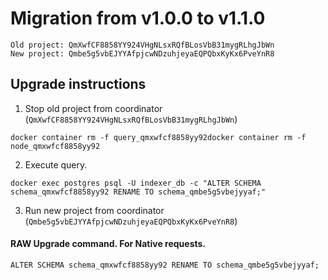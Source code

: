 # Migration from v1.0.0 to v1.1.0
```
Old project: QmXwfCF8858YY924VHgNLsxRQfBLosVbB31mygRLhgJbWn
New project: Qmbe5g5vbEJYYAfpjcwNDzuhjeyaEQPQbxKyKx6PveYnR8
```


## Upgrade instructions
 1) Stop old project from coordinator (`QmXwfCF8858YY924VHgNLsxRQfBLosVbB31mygRLhgJbWn`)

```
docker container rm -f query_qmxwfcf8858yy92docker container rm -f node_qmxwfcf8858yy92
```

 2) Execute query.

```
docker exec postgres psql -U indexer_db -c "ALTER SCHEMA schema_qmxwfcf8858yy92 RENAME TO schema_qmbe5g5vbejyyaf;"

```

 3) Run new project from coordinator (`Qmbe5g5vbEJYYAfpjcwNDzuhjeyaEQPQbxKyKx6PveYnR8`)

#### RAW Upgrade command. For Native requests.
`ALTER SCHEMA schema_qmxwfcf8858yy92 RENAME TO schema_qmbe5g5vbejyyaf;`
